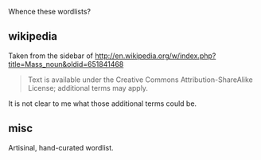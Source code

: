 Whence these wordlists?

## wikipedia

Taken from the sidebar of
<http://en.wikipedia.org/w/index.php?title=Mass_noun&oldid=651841468>

> Text is available under the Creative Commons Attribution-ShareAlike License;
> additional terms may apply.

It is not clear to me what those additional terms could be.

## misc

Artisinal, hand-curated wordlist.
